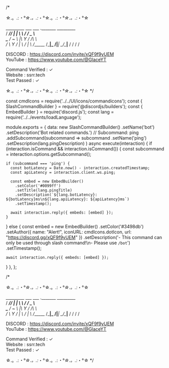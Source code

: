 /*

☆.。.:*・°☆.。.:*・°☆.。.:*・°☆.。.:*・°☆
                                                 
  _________ ___ ___ ._______   _________    
 /   _____//   |   \|   \   \ /   /  _  \   
 \_____  \/    ~    \   |\   Y   /  /_\  \  
 /        \    Y    /   | \     /    |    \ 
/_______  /\___|_  /|___|  \___/\____|__  / 
        \/       \/                     \/  
                    
DISCORD :  https://discord.com/invite/xQF9f9yUEM                   
YouTube : https://www.youtube.com/@GlaceYT                         

Command Verified : ✓  
Website        : ssrr.tech  
Test Passed    : ✓

☆.。.:*・°☆.。.:*・°☆.。.:*・°☆.。.:*・°☆
*/


const cmdIcons = require('../../UI/icons/commandicons');
const { SlashCommandBuilder } = require('@discordjs/builders');
const { EmbedBuilder } = require('discord.js');
const lang = require('../../events/loadLanguage');

module.exports = {
  data: new SlashCommandBuilder()
    .setName('bot')
    .setDescription('Bot related commands.')
    // Subcommand: ping
    .addSubcommand(subcommand =>
      subcommand
        .setName('ping')
        .setDescription(lang.pingDescription)
    )
  async execute(interaction) {
    if (interaction.isCommand && interaction.isCommand()) {
    const subcommand = interaction.options.getSubcommand();

    if (subcommand === 'ping') {
      const botLatency = Date.now() - interaction.createdTimestamp;
      const apiLatency = interaction.client.ws.ping;
      
      const embed = new EmbedBuilder()
        .setColor('#0099ff')
        .setTitle(lang.pingTitle)
        .setDescription(`${lang.botLatency}: ${botLatency}ms\n${lang.apiLatency}: ${apiLatency}ms`)
        .setTimestamp();
      
      await interaction.reply({ embeds: [embed] });
    }
} else {
    const embed = new EmbedBuilder()
        .setColor('#3498db')
        .setAuthor({ 
            name: "Alert!", 
            iconURL: cmdIcons.dotIcon,
            url: "https://discord.gg/xQF9f9yUEM"
        })
        .setDescription('- This command can only be used through slash command!\n- Please use `/bot`')
        .setTimestamp();

    await interaction.reply({ embeds: [embed] });
} 
  },
};

/*

☆.。.:*・°☆.。.:*・°☆.。.:*・°☆.。.:*・°☆
                                                 
  _________ ___ ___ ._______   _________    
 /   _____//   |   \|   \   \ /   /  _  \   
 \_____  \/    ~    \   |\   Y   /  /_\  \  
 /        \    Y    /   | \     /    |    \ 
/_______  /\___|_  /|___|  \___/\____|__  / 
        \/       \/                     \/  
                    
DISCORD :  https://discord.com/invite/xQF9f9yUEM                   
YouTube : https://www.youtube.com/@GlaceYT                         

Command Verified : ✓  
Website        : ssrr.tech  
Test Passed    : ✓

☆.。.:*・°☆.。.:*・°☆.。.:*・°☆.。.:*・°☆
*/
